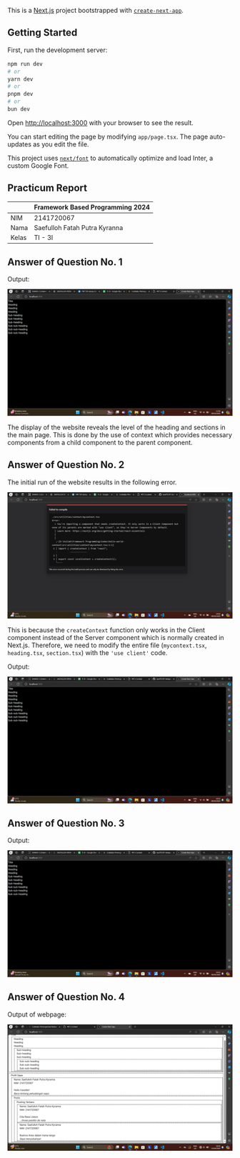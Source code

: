This is a [Next.js](https://nextjs.org/) project bootstrapped with [`create-next-app`](https://github.com/vercel/next.js/tree/canary/packages/create-next-app).

## Getting Started

First, run the development server:

```bash
npm run dev
# or
yarn dev
# or
pnpm dev
# or
bun dev
```

Open [http://localhost:3000](http://localhost:3000) with your browser to see the result.

You can start editing the page by modifying `app/page.tsx`. The page auto-updates as you edit the file.

This project uses [`next/font`](https://nextjs.org/docs/basic-features/font-optimization) to automatically optimize and load Inter, a custom Google Font.

## Practicum Report

|  | Framework Based Programming 2024 |
|--|--|
| NIM |  2141720067|
| Nama |  Saefulloh Fatah Putra Kyranna |
| Kelas | TI - 3I |

## Answer of Question No. 1

Output: 

![Screenshot](assets/01.png)

The display of the website reveals the level of the heading and sections in the main page. This is done by the use of context which provides necessary components from a child component to the parent component. 

## Answer of Question No. 2

The initial run of the website results in the following error. 

![Screenshot](assets/02.png)

This is because the `createContext` function only works in the Client component instead of the Server component which is normally created in Next.js. Therefore, we need to modify the entire file (`mycontext.tsx`, `heading.tsx`, `section.tsx`) with the `'use client'` code. 

Output: 

![Screenshot](assets/03.png)

## Answer of Question No. 3

Output: 

![Screenshot](assets/04.png)

## Answer of Question No. 4

Output of webpage: 

![Screenshot](assets/05.png)